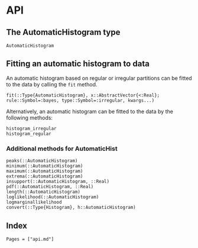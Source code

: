 # API

## The AutomaticHistogram type
```@docs
AutomaticHistogram
```

## Fitting an automatic histogram to data
An automatic histogram based on regular or irregular partitions can be fitted to the data by calling the `fit` method.
```@docs
fit(::Type{AutomaticHistogram}, x::AbstractVector{<:Real}; rule::Symbol=:bayes, type::Symbol=:irregular, kwargs...)
```

Alternatively, an automatic histogram can be fitted to the data by the following methods:
```@docs
histogram_irregular
histogram_regular
```

### Additional methods for AutomaticHist

```@docs
peaks(::AutomaticHistogram)
minimum(::AutomaticHistogram)
maximum(::AutomaticHistogram)
extrema(::AutomaticHistogram)
insupport(::AutomaticHistogram, ::Real)
pdf(::AutomaticHistogram, ::Real)
length(::AutomaticHistogram)
loglikelihood(::AutomaticHistogram)
logmarginallikelihood
convert(::Type{Histogram}, h::AutomaticHistogram)
```

## Index

```@index
Pages = ["api.md"]
```
